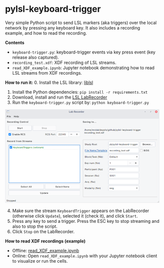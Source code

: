 # pylsl-keyboard-trigger
Very simple Python script to send LSL markers (aka triggers) over the local network by pressing any keyboard key. It also includes a recording example, and how to read the recording.

__Contents__
- `keyboard-trigger.py`: keyboard-trigger events via key press event (key release also captured).
- `recording_test.xdf`: XDF recording of LSL streams. 
- `read_XDF_example.ipynb`: Jupyter notebook demonstrating how to read LSL streams from XDF recordings.

__How to run it:__
0. Install the LSL library: [liblsl](https://github.com/sccn/liblsl/releases/latest)
1. Install the Python dependencies: `pip install -r requirements.txt`
2. Download, install and run the [LSL LabRecorder](https://github.com/labstreaminglayer/App-LabRecorder/releases/latest)
3. Run the `keyboard-trigger.py` script by: `python keyboard-trigger.py`

![LabRecorder](https://github.com/mvidaldp/pylsl-keyboard-trigger/raw/main/labrecorder.png)

4. Make sure the stream `KeyboardTrigger` appears on the LabRecorder (otherwise click `Update`), selected it (check it), and click `Start`.
5. Press any key to send a trigger. Press the ESC key to stop streaming and also to stop the script.
6. Click `Stop` on the LabRecorder.

__How to read XDF recordings (example)__ 
  - Offline: [read_XDF_example.ipynb](https://github.com/mvidaldp/pylsl-keyboard-trigger/blob/main/read_XDF_example.ipynb)
  - Online: Open `read_XDF_example.ipynb` with your Jupyter notebook client to visualize or run the cells.
  
